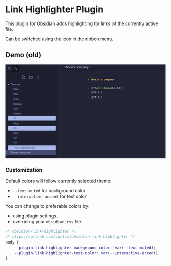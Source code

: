 # Link Highlighter Plugin

This plugin for [Obsidian](https://obsidian.md/) adds highlighting for links of the currently active file.

Can be switched using the icon in the ribbon menu. 


## Demo (old)
![demo.gif](https://github.com/soctim/obsidian-link-highlighter/blob/dev/src/resources/screenshots/demo.gif)

### Customization

Default colors will follow currently selected theme:
- `--text-muted` for background color
- `--interactive-accent` for text color

You can change to preferable colors by:
- using plugin settings.
- overriding your `obsidian.css` file.

```css
/* obsidian-link-highlighter */
/* https://github.com/soctim/obsidian-link-highlighter */
body {
    --plugin-link-highlighter-background-color: var(--text-muted);
    --plugin-link-highlighter-text-color: var(--interactive-accent);
}
```
